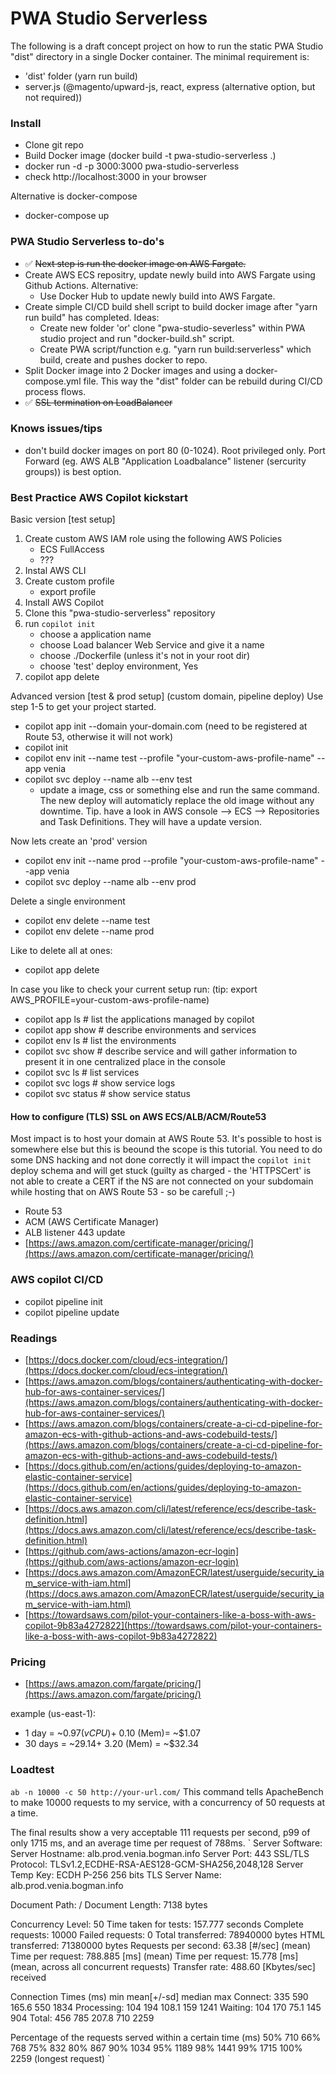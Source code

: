 # PWA Studio Serverless

The following is a draft concept project on how to run the static PWA Studio "dist" directory in a single Docker container.
The minimal requirement is:
- 'dist' folder (yarn run build)
- server.js (@magento/upward-js, react, express (alternative option, but not required))

### Install
- Clone git repo
- Build Docker image (docker build -t pwa-studio-serverless .)
- docker run -d -p 3000:3000 pwa-studio-serverless
- check http://localhost:3000 in your browser

Alternative is docker-compose

- docker-compose up

### PWA Studio Serverless to-do's
- :white_check_mark: ~~Next step is run the docker image on AWS Fargate.~~
- Create AWS ECS repositry, update newly build into AWS Fargate using Github Actions.
    Alternative:
    - Use Docker Hub to update newly build into AWS Fargate.
- Create simple CI/CD build shell script to build docker image after "yarn run build" has completed.
    Ideas:
    - Create new folder 'or' clone "pwa-studio-severless" within PWA studio project and run "docker-build.sh" script.
    - Create PWA script/function e.g. "yarn run build:serverless" which build, create and pushes docker to repo.
- Split Docker image into 2 Docker images and using a docker-compose.yml file. This way the "dist" folder can be rebuild during CI/CD process flows.
- :white_check_mark: ~~SSL termination on LoadBalancer~~


### Knows issues/tips
- don't build docker images on port 80 (0-1024). Root privileged only. Port Forward (eg. AWS ALB "Application Loadbalance" listener (sercurity groups)) is best option.

### Best Practice AWS Copilot kickstart

Basic version [test setup]
1. Create custom AWS IAM role using the following AWS Policies
    - ECS FullAccess
    - ???
2. Instal AWS CLI
3. Create custom profile
    - export profile
4. Install AWS Copilot    
5. Clone this "pwa-studio-serverless" repository
6. run `copilot init` 
    - choose a application name
    - choose Load balancer Web Service and give it a name
    - choose ./Dockerfile (unless it's not in your root dir)
    - choose 'test' deploy environment, Yes
7. copilot app delete

Advanced version [test & prod setup] (custom domain, pipeline deploy)
Use step 1-5 to get your project started.

- copilot app init --domain your-domain.com (need to be registered at Route 53, otherwise it will not work)
- copilot init
- copilot env init --name test --profile "your-custom-aws-profile-name" --app venia
- copilot svc deploy --name alb --env test
    - update a image, css or something else and run the same command. The new deploy will automaticly replace the old image without any downtime. Tip. have a look in AWS console --> ECS --> Repositories and Task Definitions. They will have a update version.

Now lets create an 'prod' version
- copilot env init --name prod --profile "your-custom-aws-profile-name" --app venia
- copilot svc deploy --name alb --env prod

Delete a single environment
- copilot env delete --name test 
- copilot env delete --name prod

Like to delete all at ones:
- copilot app delete

In case you like to check your current setup run:  (tip: export AWS_PROFILE=your-custom-aws-profile-name)
- copilot app ls        # list the applications managed by copilot
- copilot app show      # describe environments and services
- copilot env ls        # list the environments
- copilot svc show      # describe service and will gather information to present it in one centralized place in the console
- copilot svc ls        # list services    
- copilot svc logs      # show service logs
- copilot svc status    # show service status

#### How to configure (TLS) SSL on AWS ECS/ALB/ACM/Route53

Most impact is to host your domain at AWS Route 53. It's possible to host is somewhere else but this is beound the scope is this tutorial. You need to do some DNS hacking and not done correctly it will impact the `copilot init` deploy schema and will get stuck (guilty as charged - the 'HTTPSCert' is not able to create a CERT if the NS are not connected on your subdomain while hosting that on AWS Route 53 - so be carefull ;-)

- Route 53
- ACM (AWS Certificate Manager)
- ALB listener 443 update
- [https://aws.amazon.com/certificate-manager/pricing/](https://aws.amazon.com/certificate-manager/pricing/)

### AWS copilot CI/CD

- copilot pipeline init
- copilot pipeline update


### Readings
- [https://docs.docker.com/cloud/ecs-integration/](https://docs.docker.com/cloud/ecs-integration/)
- [https://aws.amazon.com/blogs/containers/authenticating-with-docker-hub-for-aws-container-services/](https://aws.amazon.com/blogs/containers/authenticating-with-docker-hub-for-aws-container-services/)
- [https://aws.amazon.com/blogs/containers/create-a-ci-cd-pipeline-for-amazon-ecs-with-github-actions-and-aws-codebuild-tests/](https://aws.amazon.com/blogs/containers/create-a-ci-cd-pipeline-for-amazon-ecs-with-github-actions-and-aws-codebuild-tests/)
- [https://docs.github.com/en/actions/guides/deploying-to-amazon-elastic-container-service](https://docs.github.com/en/actions/guides/deploying-to-amazon-elastic-container-service)
- [https://docs.aws.amazon.com/cli/latest/reference/ecs/describe-task-definition.html](https://docs.aws.amazon.com/cli/latest/reference/ecs/describe-task-definition.html)
- [https://github.com/aws-actions/amazon-ecr-login](https://github.com/aws-actions/amazon-ecr-login)
- [https://docs.aws.amazon.com/AmazonECR/latest/userguide/security_iam_service-with-iam.html](https://docs.aws.amazon.com/AmazonECR/latest/userguide/security_iam_service-with-iam.html)
- [https://towardsaws.com/pilot-your-containers-like-a-boss-with-aws-copilot-9b83a4272822](https://towardsaws.com/pilot-your-containers-like-a-boss-with-aws-copilot-9b83a4272822)

### Pricing
- [https://aws.amazon.com/fargate/pricing/](https://aws.amazon.com/fargate/pricing/)

example (us-east-1):
* 1 day = ~$0.97 (vCPU) + ~$0.10 (Mem)= ~$1.07
* 30 days = ~$29.14 + ~$3.20 (Mem) = ~$32.34

### Loadtest

`ab -n 10000 -c 50 http://your-url.com/`
This command tells ApacheBench to make 10000 requests to my service, with a concurrency of 50 requests at a time.

The final results show a very acceptable 111 requests per second, p99 of only 1715 ms, and an average time per request of 788ms.
`
Server Software:
Server Hostname:        alb.prod.venia.bogman.info
Server Port:            443
SSL/TLS Protocol:       TLSv1.2,ECDHE-RSA-AES128-GCM-SHA256,2048,128
Server Temp Key:        ECDH P-256 256 bits
TLS Server Name:        alb.prod.venia.bogman.info

Document Path:          /
Document Length:        7138 bytes

Concurrency Level:      50
Time taken for tests:   157.777 seconds
Complete requests:      10000
Failed requests:        0
Total transferred:      78940000 bytes
HTML transferred:       71380000 bytes
Requests per second:    63.38 [#/sec] (mean)
Time per request:       788.885 [ms] (mean)
Time per request:       15.778 [ms] (mean, across all concurrent requests)
Transfer rate:          488.60 [Kbytes/sec] received

Connection Times (ms)
              min  mean[+/-sd] median   max
Connect:      335  590 165.6    550    1834
Processing:   104  194 108.1    159    1241
Waiting:      104  170  75.1    145     904
Total:        456  785 207.8    710    2259

Percentage of the requests served within a certain time (ms)
  50%    710
  66%    768
  75%    832
  80%    867
  90%   1034
  95%   1189
  98%   1441
  99%   1715
 100%   2259 (longest request)
 `